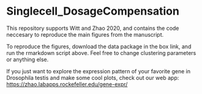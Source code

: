 # Singlecell_DosageCompensation

This repository supports Witt and Zhao 2020, and contains the code neccesary to reproduce the main figures from the manuscript.

To reproduce the figures, download the data package in the box link, and run the rmarkdown script above.  Feel free to change clustering parameters or anything else.

If you just want to explore the expression pattern of your favorite gene in Drosophila testis and make some cool plots, check out our web app: https://zhao.labapps.rockefeller.edu/gene-expr/

